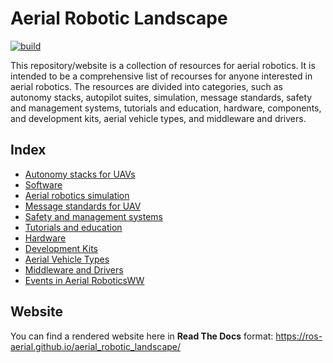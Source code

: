 # Aerial Robotic Landscape
[![build](https://github.com/ROS-Aerial/aerial_robotic_landscape/actions/workflows/build.yml/badge.svg)](https://github.com/ROS-Aerial/aerial_robotic_landscape/actions/workflows/build.yml)

This repository/website is a collection of resources for aerial robotics. It is intended to be a comprehensive list of recourses for anyone interested in aerial robotics. The resources are divided into categories, such as autonomy stacks, autopilot suites, simulation, message standards, safety and management systems, tutorials and education, hardware, components, and development kits, aerial vehicle types, and middleware and drivers.

## Index

* [Autonomy stacks for UAVs](docs/aerial_autonomy_stacks.md)
* [Software](docs/software.md)
* [Aerial robotics simulation](docs/simulation.md)
* [Message standards for UAV](docs/message_standards.md)
* [Safety and management systems](docs/safety_management.md)
* [Tutorials and education](docs/education_and_tutorial.md)
* [Hardware](docs/hardware.md)
* [Development Kits](docs/development_kits.md)
* [Aerial Vehicle Types](docs/aerial_vehicles.md)
* [Middleware and Drivers](docs/middleware_and_drivers.md)
* [Events in Aerial RoboticsWW](docs/Events.md)

## Website

You can find a rendered website here in **Read The Docs** format: https://ros-aerial.github.io/aerial_robotic_landscape/

